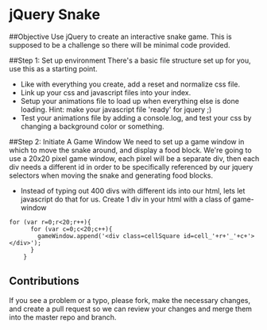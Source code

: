 jQuery Snake
=============

##Objective
Use jQuery to create an interactive snake game. This is supposed to be a challenge so there will be minimal code provided.

##Step 1: Set up environment
There's a basic file structure set up for you, use this as a starting point.

  * Like with everything you create, add a reset and normalize css file.
  * Link up your css and javascript files into your index.
  * Setup your animations file to load up when everything else is done loading. Hint: make your javascript file 'ready' for jquery ;)
  * Test your animations file by adding a console.log, and test your css by changing a background color or something.

##Step 2: Initiate A Game Window
We need to set up a game window in which to move the snake around, and display a food block.
We're going to use a 20x20 pixel game window, each pixel will be a separate div, then each div needs a different id in order to be specifically referenced by our jquery selectors when moving the snake and generating food blocks.

* Instead of typing out 400 divs with different ids into our html, lets let javascript do that for us. Create 1 div in your html with a class of game-window
```
for (var r=0;r<20;r++){
      for (var c=0;c<20;c++){
      	gameWindow.append('<div class=cellSquare id=cell_'+r+'_'+c+'></div>');
      }
    }
```

## Contributions
If you see a problem or a typo, please fork, make the necessary changes, and create a pull request so we can review your changes and merge them into the master repo and branch.

